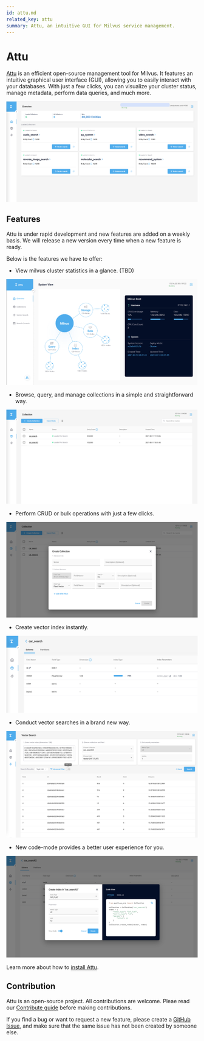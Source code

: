 ```yaml
---
id: attu.md
related_key: attu
summary: Attu, an intuitive GUI for Milvus service management.
---
```


# Attu

[Attu](https://github.com/zilliztech/attu) is an efficient open-source management tool for Milvus. It features an intuitive graphical user interface (GUI), allowing you to easily interact with your databases. With just a few clicks, you can visualize your cluster status, manage metadata, perform data queries, and much more.

![Attu_overview](../../../../assets/attu/insight_overview.png)

## Features

Attu is under rapid development and new features are added on a weekly basis. We will release a new version every time when a new feature is ready.

Below is the features we have to offer:

- View milvus cluster statistics in a glance. (TBD)

![view_cluster_statistics](../../../../assets/attu/view_cluster_statistics.png)

- Browse, query, and manage collections in a simple and straightforward way.

![manage_collections](../../../../assets/attu/manage_collections.png)

- Perform CRUD or bulk operations with just a few clicks.

![attu_operations](../../../../assets/attu/insight_operations.png)

- Create vector index instantly.

![attu_create_index](../../../../assets/attu/insight_create_index.png)

- Conduct vector searches in a brand new way.

![attu_conduct_search](../../../../assets/attu/insight_conduct_search.png)

- New code-mode provides a better user experience for you.

![code_mode](../../../../assets/attu/code_mode.png)

Learn more about how to [install Attu](attu_install-docker.md).

## Contribution

Attu is an open-source project. All contributions are welcome. Pleae read our [Contribute guide](https://github.com/zilliztech/attu) before making contributions.

If you find a bug or want to request a new feature, please create a [GitHub Issue](https://github.com/zilliztech/attu), and make sure that the same issue has not been created by someone else.
